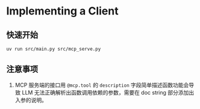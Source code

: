 # Implementing a Client

## 快速开始
```bash
uv run src/main.py src/mcp_serve.py
```

## 注意事项
1. MCP 服务端的接口用 `@mcp.tool` 的 `description` 字段简单描述函数功能会导致 LLM 无法正确解析出函数调用依赖的参数，需要在
  doc string 部分添加出入参的说明。

